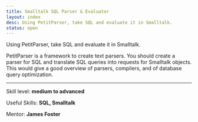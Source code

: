 ```yaml
---
title: Smalltalk SQL Parser & Evaluator
layout: index
desc: Using PetitParser, take SQL and evaluate it in Smalltalk.
status: open
---
```

Using PetitParser, take SQL and evaluate it in Smalltalk.

PetitParser is a framework to create text parsers. You should create a parser
for SQL and translate SQL queries into requests for Smalltalk objects.
This would give a good overview of parsers, compilers, and of database query
optimization.

* * *

Skill level: **medium to advanced**

Useful Skills: **SQL, Smalltalk**

Mentor: **James Foster**
